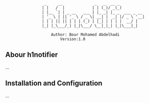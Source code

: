 					 _     __              _   _  __ _           
					| |   /  |            | | (_)/ _(_)          
					| |__ `| | _ __   ___ | |_ _| |_ _  ___ _ __ 
					| '_ \ | || '_ \ / _ \| __| |  _| |/ _ \ '__|
					| | | || || | | | (_) | |_| | | | |  __/ |   
					|_| |_\___/_| |_|\___/ \__|_|_| |_|\___|_|   

						Author: Bour Mohamed Abdelhadi
							Version:1.0

## Abour h1notifier

...

## Installation and Configuration

...
